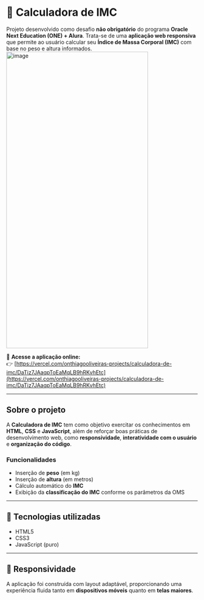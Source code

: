 # 💪 Calculadora de IMC

Projeto desenvolvido como desafio **não obrigatório** do programa **Oracle Next Education (ONE) + Alura**. Trata-se de uma **aplicação web responsiva** que permite ao usuário calcular seu **Índice de Massa Corporal (IMC)** com base no peso e altura informados.
<img width="373" height="782" alt="image" src="https://github.com/user-attachments/assets/4e8dbe62-097a-4d71-ac9b-28a4f52d8852" />



🔗 **Acesse a aplicação online:**  
👉 [https://vercel.com/onthiagooliveiras-projects/calculadora-de-imc/DaTiz7JAaqpToEaMqLB9hRKvhEtc](https://vercel.com/onthiagooliveiras-projects/calculadora-de-imc/DaTiz7JAaqpToEaMqLB9hRKvhEtc)

---

##  Sobre o projeto

A **Calculadora de IMC** tem como objetivo exercitar os conhecimentos em **HTML**, **CSS** e **JavaScript**, além de reforçar boas práticas de desenvolvimento web, como **responsividade**, **interatividade com o usuário** e **organização do código**.

### Funcionalidades

- Inserção de **peso** (em kg)  
- Inserção de **altura** (em metros)  
- Cálculo automático do **IMC**  
- Exibição da **classificação do IMC** conforme os parâmetros da OMS

---

## 🔧 Tecnologias utilizadas

- HTML5  
- CSS3  
- JavaScript (puro)

---

## 📱 Responsividade

A aplicação foi construída com layout adaptável, proporcionando uma experiência fluida tanto em **dispositivos móveis** quanto em **telas maiores**.

